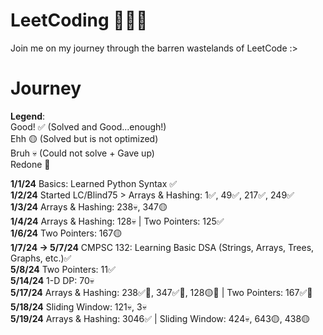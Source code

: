 # LeetCoding 🧑🏻‍💻
Join me on my journey through the barren wastelands of LeetCode :>

# Journey
**Legend**:\
Good! ✅ (Solved and Good...enough!)\
Ehh 🟡 (Solved but is not optimized)\
Bruh 💀 (Could not solve + Gave up)\
Redone 🔁

**1/1/24** Basics: Learned Python Syntax ✅\
**1/2/24** Started LC/Blind75 > Arrays & Hashing: 1✅, 49✅, 217✅, 249✅\
**1/3/24** Arrays & Hashing: 238💀, 347🟡\
**1/4/24** Arrays & Hashing: 128💀 | Two Pointers: 125✅\
**1/6/24** Two Pointers: 167🟡\
**1/7/24 -> 5/7/24** CMPSC 132: Learning Basic DSA (Strings, Arrays, Trees, Graphs, etc.)✅\
**5/8/24** Two Pointers: 11✅\
**5/14/24** 1-D DP: 70💀\
**5/17/24** Arrays & Hashing: 238✅🔁, 347✅🔁, 128🟡🔁 | Two Pointers: 167✅🔁\
**5/18/24** Sliding Window: 121💀, 3💀\
**5/19/24** Arrays & Hashing: 3046✅ | Sliding Window: 424💀, 643🟡, 438🟡
